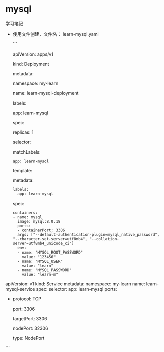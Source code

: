 # mysql

学习笔记

* 使用文件创建，文件名： learn-mysql.yaml

  \`\`\`

  apiVersion: apps/v1

  kind: Deployment

  metadata:

  namespace: my-learn

  name: learn-mysql-deployment

  labels:

    app: learn-mysql

  spec:

  replicas: 1

  selector:

    matchLabels:

  ```text
  app: learn-mysql
  ```

  template:

    metadata:

  ```text
  labels:
    app: learn-mysql
  ```

    spec:

  ```text
  containers:
  - name: mysql
    image: mysql:8.0.18
    ports:
    - containerPort: 3306
    args: ["--default-authentication-plugin=mysql_native_password", "--character-set-server=utf8mb4", "--collation-server=utf8mb4_unicode_ci"]
    env: 
    - name: "MYSQL_ROOT_PASSWORD"
      value: "123456"
    - name: "MYSQL_USER"
      value: "learn"
    - name: "MYSQL_PASSWORD"
      value: "learn-m"
  ```

apiVersion: v1 kind: Service metadata: namespace: my-learn name: learn-mysql-service spec: selector: app: learn-mysql ports:

* protocol: TCP

  port: 3306

  targetPort: 3306

  nodePort: 32306

  type: NodePort

\`\`\`


